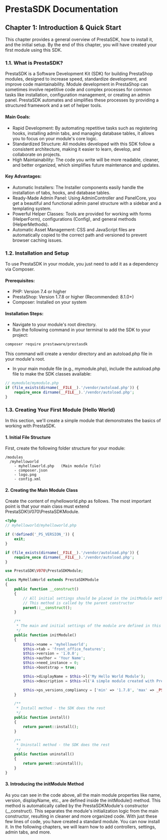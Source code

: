 # PrestaSDK Documentation
## Chapter 1: Introduction & Quick Start
This chapter provides a general overview of PrestaSDK, how to install it, and the initial setup. By the end of this chapter, you will have created your first module using this SDK.
### 1.1. What is PrestaSDK?
PrestaSDK is a Software Development Kit (SDK) for building PrestaShop modules, designed to increase speed, standardize development, and improve code maintainability. Module development in PrestaShop can sometimes involve repetitive code and complex processes for common tasks like installation, configuration management, or creating an admin panel. PrestaSDK automates and simplifies these processes by providing a structured framework and a set of helper tools.
#### Main Goals:
- Rapid Development: By automating repetitive tasks such as registering hooks, installing admin tabs, and managing database tables, it allows you to focus on your module's core logic.
- Standardized Structure: All modules developed with this SDK follow a consistent architecture, making it easier to learn, develop, and collaborate on projects.
- High Maintainability: The code you write will be more readable, cleaner, and better organized, which simplifies future maintenance and updates.
#### Key Advantages:
- Automatic Installers: The Installer components easily handle the installation of tabs, hooks, and database tables.
- Ready-Made Admin Panel: Using AdminController and PanelCore, you get a beautiful and functional admin panel structure with a sidebar and a templating system.
- Powerful Helper Classes: Tools are provided for working with forms (HelperForm), configurations (Config), and general methods (HelperMethods).
- Automatic Asset Management: CSS and JavaScript files are automatically copied to the correct path and versioned to prevent browser caching issues.
### 1.2. Installation and Setup
To use PrestaSDK in your module, you just need to add it as a dependency via Composer.
#### Prerequisites:
- PHP: Version 7.4 or higher
- PrestaShop: Version 1.7.8 or higher (Recommended: 8.1.0+)
- Composer: Installed on your system
#### Installation Steps:

- Navigate to your module's root directory.
- Run the following command in your terminal to add the SDK to your project:

```bash
composer require prestaware/prestasdk
```

This command will create a vendor directory and an autoload.php file in your module's root.

- In your main module file (e.g., mymodule.php), include the autoload.php file to make the SDK classes available:

```php
// mymodule/mymodule.php
if (file_exists(dirname(__FILE__).'/vendor/autoload.php')) {
    require_once dirname(__FILE__).'/vendor/autoload.php';
}
```
### 1.3. Creating Your First Module (Hello World)
In this section, we'll create a simple module that demonstrates the basics of working with PrestaSDK.
#### 1. Initial File Structure

First, create the following folder structure for your module:

```
/modules
  /myhelloworld
    - myhelloworld.php   (Main module file)
    - composer.json
    - logo.png
    - config.xml
```
#### 2. Creating the Main Module Class

Create the content of myhelloworld.php as follows. The most important point is that your main class must extend PrestaSDK\V070\PrestaSDKModule.

```php
<?php
// myhelloworld/myhelloworld.php

if (!defined('_PS_VERSION_')) {
    exit;
}

if (file_exists(dirname(__FILE__).'/vendor/autoload.php')) {
    require_once dirname(__FILE__).'/vendor/autoload.php';
}

use PrestaSDK\V070\PrestaSDKModule;

class MyHelloWorld extends PrestaSDKModule
{
    public function __construct()
    {
        // All initial settings should be placed in the initModule method
        // This method is called by the parent constructor
        parent::__construct();
    }

    /**
     * The main and initial settings of the module are defined in this method.
     */
    public function initModule()
    {
        $this->name = 'myhelloworld';
        $this->tab = 'front_office_features';
        $this->version = '1.0.0';
        $this->author = 'Your Name';
        $this->need_instance = 0;
        $this->bootstrap = true;

        $this->displayName = $this->l('My Hello World Module');
        $this->description = $this->l('A simple module created with PrestaSDK.');

        $this->ps_versions_compliancy = ['min' => '1.7.8', 'max' => _PS_VERSION_];
    }

    /**
     * Install method - the SDK does the rest
     */
    public function install()
    {
        return parent::install();
    }

    /**
     * Uninstall method - the SDK does the rest
     */
    public function uninstall()
    {
        return parent::uninstall();
    }
}
```
#### 3. Introducing the initModule Method
As you can see in the code above, all the main module properties like name, version, displayName, etc., are defined inside the initModule() method.
This method is automatically called by the PrestaSDKModule's constructor (__construct). This separates the module's initialization logic from the main constructor, resulting in cleaner and more organized code.
With just these few lines of code, you have created a standard module. You can now install it. In the following chapters, we will learn how to add controllers, settings, admin tabs, and more.
